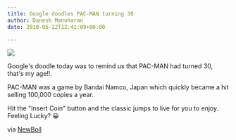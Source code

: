 ```yaml
---
title: Google doodles PAC-MAN turning 30
author: Danesh Manoharan
date: 2010-05-22T12:41:09+00:00

---
```

![](/wp-content/uploads/2010/05/www.google.com-PAC-MAM-30-450x179.png)

Google's doodle today was to remind us that PAC-MAN had turned 30, that's my age!!.

PAC-MAN was a game by Bandai Namco, Japan which quickly became a hit selling 100,000 copies a year.

Hit the "Insert Coin" button and the classic jumps to live for you to enjoy. Feeling Lucky? 😀

via [NewBoll][1]

 [1]: http://www.newsboll.com/google-doodles-pac-man%E2%80%8E-pac-man-30th-anniversary-paly-on-google-free-1604.htm